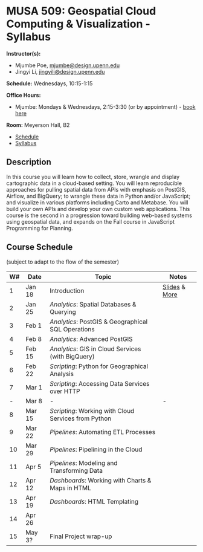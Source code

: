 # MUSA 509: Geospatial Cloud Computing & Visualization - Syllabus

**Instructor(s):**
  * Mjumbe Poe, mjumbe@design.upenn.edu  
  * Jingyi Li, jingyili@design.upenn.edu

**Schedule:** Wednesdays, 10:15-1:15  

**Office Hours:**
  * Mjumbe: Mondays & Wednesdays, 2:15-3:30 (or by appointment) - [book here](https://calendly.com/mjumbe-upenn/office-hours)

**Room:** Meyerson Hall, B2

* [Schedule](#course-schedule)
* [Syllabus](syllabus.md)

## Description

In this course you will learn how to collect, store, wrangle and display cartographic data in a cloud-based setting. You will learn reproducible approaches for pulling spatial data from APIs with emphasis on PostGIS, Airflow, and BigQuery; to wrangle these data in Python and/or JavaScript; and visualize in various platforms including Carto and Metabase. You will build your own APIs and develop your own custom web applications. This course is the second in a progression toward building web-based systems using geospatial data, and expands on the Fall course in JavaScript Programming for Planning.

## Course Schedule
(subject to adapt to the flow of the semester)

|  W#  |  Date  |  Topic  |  Notes  |
|------|--------|---------|---------|
|  1   |  Jan 18  |  Introduction  |  [Slides](https://musa-509-spring-2023.github.io/course-info/week01/SLIDES.html) & [More](week01/)  |
|  2   |  Jan 25  |  _Analytics_: Spatial Databases & Querying  |    |
|  3   |  Feb 1   |  _Analytics_: PostGIS & Geographical SQL Operations  |    |
|  4   |  Feb 8   |  _Analytics_: Advanced PostGIS  |    |
|  5   |  Feb 15  |  _Analytics_: GIS in Cloud Services (with BigQuery)  |    |
|  6   |  Feb 22  |  _Scripting_: Python for Geographical Analysis  |    |
|  7   |  Mar 1   |  _Scripting_: Accessing Data Services over HTTP  |    |
|  -   |  Mar 8   |  -  |  -  |
|  8   |  Mar 15  |  _Scripting_: Working with Cloud Services from Python  |    |
|  9   |  Mar 22  |  _Pipelines_: Automating ETL Processes  |   |
|  10  |  Mar 29  |  _Pipelines_: Pipelining in the Cloud  |   |
|  11  |  Apr 5   |  _Pipelines_: Modeling and Transforming Data  |   |
|  12  |  Apr 12  |  _Dashboards_: Working with Charts & Maps in HTML  |   |
|  13  |  Apr 19  |  _Dashboards_: HTML Templating  |   |
|  14  |  Apr 26  |   |   |
|  15  |  May 3?  |  Final Project wrap-up  |   |
